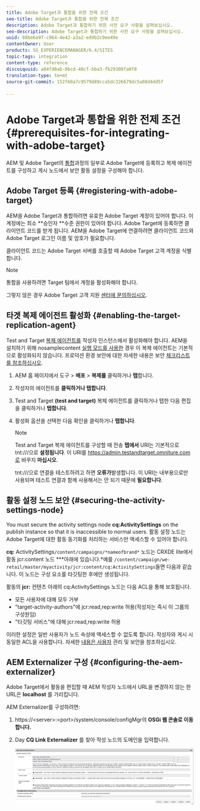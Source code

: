```yaml
---
title: Adobe Target과 통합을 위한 전제 조건
seo-title: Adobe Target과 통합을 위한 전제 조건
description: Adobe Target과 통합하기 위한 사전 요구 사항을 살펴보십시오.
seo-description: Adobe Target과 통합하기 위한 사전 요구 사항을 살펴보십시오.
uuid: 88be6a97-c964-4e42-a3a2-ed9b2c9ee49e
contentOwner: User
products: SG_EXPERIENCEMANAGER/6.4/SITES
topic-tags: integration
content-type: reference
discoiquuid: a84fd0ab-0bcd-48cf-bba3-fb29308fa0f8
translation-type: tm+mt
source-git-commit: 152f60a7c9579d89cca5dc326679dc5a08d4dd5f

---
```



# Adobe Target과 통합을 위한 전제 조건{#prerequisites-for-integrating-with-adobe-target}

AEM 및 Adobe Target의 [통합](/help/sites-administering/target.md)과정의 일부로 Adobe Target에 등록하고 복제 에이전트를 구성하고 게시 노드에서 보안 활동 설정을 구성해야 합니다.

## Adobe Target 등록 {#registering-with-adobe-target}

AEM을 Adobe Target과 통합하려면 유효한 Adobe Target 계정이 있어야 합니다. 이 계정에는 최소 **승인자 **수준 권한이 있어야 합니다. Adobe Target에 등록하면 클라이언트 코드를 받게 됩니다. AEM을 Adobe Target에 연결하려면 클라이언트 코드와 Adobe Target 로그인 이름 및 암호가 필요합니다.

클라이언트 코드는 Adobe Target 서버를 호출할 때 Adobe Target 고객 계정을 식별합니다.

>[!NOTE]
>
>통합을 사용하려면 Target 팀에서 계정을 활성화해야 합니다.
>
>
>그렇지 않은 경우 Adobe Target 고객 지원 [센터에 문의하십시오](https://marketing.adobe.com/resources/help/en_US/target/target/r_problem.html).

## 타겟 복제 에이전트 활성화 {#enabling-the-target-replication-agent}

Test and Target [복제 에이전트를](/help/sites-deploying/replication.md) 작성자 인스턴스에서 활성화해야 합니다. AEM을 설치하기 위해 nosamplecontent [실행 모드를 사용한](/help/sites-deploying/configure-runmodes.md#using-samplecontent-and-nosamplecontent) 경우 이 복제 에이전트는 기본적으로 활성화되지 않습니다. 프로덕션 환경 보안에 대한 자세한 내용은 보안 [체크리스트를 참조하십시오](/help/sites-administering/security-checklist.md).

1. AEM 홈 페이지에서 도구 > **배포** > **복제를** 클릭하거나 **탭**&#x200B;합니다.
1. 작성자의 에이전트를 **클릭하거나 탭합니다**.
1. Test and Target **(test and target)** 복제 에이전트를 클릭하거나 탭한 다음 편집을 클릭하거나 **탭합니다**.
1. 활성화 옵션을 선택한 다음 확인을 클릭하거나 **탭합니다**.

   >[!NOTE]
   >
   >Test and Target 복제 에이전트를 구성할 때 전송 **탭에서** URI는 기본적으로 tnt:///으로 **설정됩니다**. 이 URI를 https://admin.testandtarget.omniture.com로 바꾸지 **마십시오**.
   >
   >tnt:///으로 연결을 테스트하려고 하면 **오류가**&#x200B;발생합니다. 이 URI는 내부용으로만 사용되며 테스트 연결과 함께 사용해서는 안 되기 때문에 **필요합니다**.

## 활동 설정 노드 보안 {#securing-the-activity-settings-node}

You must secure the activity settings node **cq:ActivitySettings** on the publish instance so that it is inaccessible to normal users. 활동 설정 노드는 Adobe Target에 대한 활동 동기화를 처리하는 서비스만 액세스할 수 있어야 합니다.

**cq:** ActivitySettings`/content/campaigns/*nameofbrand*` 노드는 CRXDE lite에서 활동 jcr:content 노드 ***&#x200B;아래에 있습니다.*예를 `/content/campaign/we-retail/master/myactivity/jcr:content/cq:ActivitySettings`들면 다음과 같습니다. 이 노드는 구성 요소를 타깃팅한 후에만 생성됩니다.

활동의 **jcr:** 컨텐츠 아래의 cq:ActivitySettings 노드는 다음 ACL을 통해 보호됩니다.

* 모든 사용자에 대해 모두 거부
* &quot;target-activity-authors&quot;에 jcr:read,rep:write 허용(작성자는 즉시 이 그룹의 구성원임)
* &quot;타깃팅 서비스&quot;에 대해 jcr:read,rep:write 허용

이러한 설정은 일반 사용자가 노드 속성에 액세스할 수 없도록 합니다. 작성자와 게시 시 동일한 ACL을 사용합니다. 자세한 [내용은 사용자](/help/sites-administering/security.md) 관리 및 보안을 참조하십시오.

## AEM Externalizer 구성 {#configuring-the-aem-externalizer}

Adobe Target에서 활동을 편집할 때 AEM 작성자 노드에서 URL을 변경하지 않는 한 URL은 **localhost** 를 가리킵니다.

AEM Externalizer를 구성하려면:

1. https://&lt;server>:&lt;port>/system/console/configMgr의 **OSGi 웹 콘솔로 이동합니다.**
1. Day **CQ Link Externalizer** 를 찾아 작성 노드의 도메인을 입력합니다.

   ![chlimage_1-120](assets/chlimage_1-120.png)

